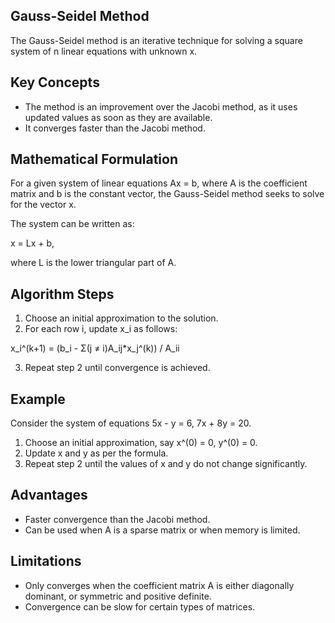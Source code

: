 ## Gauss-Seidel Method

The Gauss-Seidel method is an iterative technique for solving a square system of n linear equations with unknown x.

## Key Concepts

- The method is an improvement over the Jacobi method, as it uses updated values as soon as they are available.
- It converges faster than the Jacobi method.

## Mathematical Formulation

For a given system of linear equations Ax = b, where A is the coefficient matrix and b is the constant vector, the Gauss-Seidel method seeks to solve for the vector x.

The system can be written as: 

x = Lx + b,

where L is the lower triangular part of A.

## Algorithm Steps

1. Choose an initial approximation to the solution.
2. For each row i, update x_i as follows:

x_i^(k+1) = (b_i - Σ(j ≠ i)A_ij*x_j^(k)) / A_ii

3. Repeat step 2 until convergence is achieved.

## Example

Consider the system of equations 5x - y = 6, 7x + 8y = 20.

1. Choose an initial approximation, say x^(0) = 0, y^(0) = 0.
2. Update x and y as per the formula.
3. Repeat step 2 until the values of x and y do not change significantly.

## Advantages

- Faster convergence than the Jacobi method.
- Can be used when A is a sparse matrix or when memory is limited.

## Limitations

- Only converges when the coefficient matrix A is either diagonally dominant, or symmetric and positive definite.
- Convergence can be slow for certain types of matrices.

